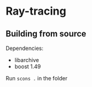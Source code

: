 Ray-tracing
===========

Building from source
--------------------

Dependencies:
* libarchive
* boost 1.49

Run `scons .` in the folder
